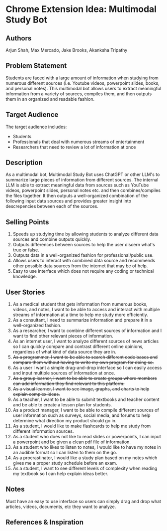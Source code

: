 # Chrome Extension Idea: Multimodal Study Bot

## Authors

Arjun Shah, Max Mercado, Jake Brooks, Akanksha Tripathy

## Problem Statement

Students are faced with a large amount of information when studying from numerous different sources (i.e. Youtube videos, powerpoint slides, books, and personal notes). This multimodal bot allows users to extract meaningful information from a variety of sources, compiles them, and then outputs them in an organized and readable fashion.

## Target Audience

The target audience includes:

- Students
- Professionals that deal with numerous streams of entertainment
- Researchers that need to review a lot of information at once


## Description
As a multimodal bot, Multimodal Study Bot uses ChatGPT or other LLM's to summarize large pieces of information from different sources. The internal LLM is able to extract meaningful data from sources such as YouTube videos, powerpoint slides, personal notes etc. and then combines/compiles the files together. It then outputs a well-organized combination of the following input data sources and provides greater insight into descrepencies between each of the sources. 

## Selling Points

1. Speeds up studying time by allowing students to analyze different data sources and combine outputs quickly.
2. Outputs differences between sources to help the user discern what's true or false.
3. Outputs data in a well-organized fashion for professional/public use.
4. Allows users to interact with combined data source and recommends other possible data sources from the internet that may be of help.
5. Easy to use interface which does not require any coding or technical knowledge. 

## User Stories

1. As a medical student that gets information from numerous books, videos, and notes, I want to be able to access and interact with multiple streams of information at a time to help me study more efficiently.
2. As a consultant, I need to summarize information and prepare it in a well-organized fashion.
3. As a researcher, I want to combine different sources of information and I want to find other relevant pieces of information.
4. As an internet user, I want to analyze different sources of news articles so I can quickly compare and contrast different online opinions, regardless of what kind of data source they are in.
5. ~~As a programmer, I want to be able to search different code bases and compare them without having to write my own program for doing so.~~
6. As a user I want a simple drag-and-drop interface so I can easily access and input multiple sources of information at once.
7.  ~~As a group learner, I want to be able to create groups where members can add information they find relevant to this platform.~~
8. ~~As a visual learner, I want to see image, graphs, and charts to help explain complex ideas.~~
9. As a teacher, I want to be able to submit textbooks and teacher content and be able to create a lesson plan for students.
10. As a product manager, I want to be able to compile different sources of user information such as surveys, social media, and forums to help determine what direction my product should go in.
11. As a student, I would like to make flashcards to help me study from different information sources.
12. As a student who does not like to read slides or powerpoints, I can input a powerpoint and be given a clean pdf file of information.
13. As a student who likes to listen to notes, I would like to have my notes in an audible format so I can listen to them on the go.
14. As a procrastinator, I would like a study plan based on my notes which gives me a proper study schedule before an exam.
15. As a student, I want to see different levels of complexity when reading my textbook so I can help explain ideas better.

## Notes
Must have an easy to use interface so users can simply drag and drop what articles, videos, documents, etc they want to analyze.

## References & Inspiration

